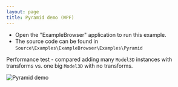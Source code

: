 ```yaml
---
layout: page
title: Pyramid demo (WPF)
---
```


* Open the "ExampleBrowser" application to run this example.
* The source code can be found in `Source\Examples\ExampleBrowser\Examples\Pyramid`

Performance test - compared adding many `Model3D` instances with transforms vs. one big `Model3D` with no transforms.

![Pyramid demo](/public/images/demos/wpf/PyramidDemo.png)
